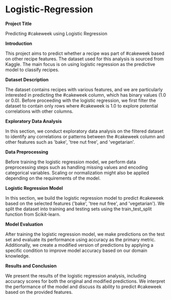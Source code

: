 # Logistic-Regression

**Project Title**

  Predicting #cakeweek using Logistic Regression

**Introduction**

  This project aims to predict whether a recipe was part of #cakeweek based on other recipe features. The dataset used for this analysis is sourced from Kaggle. The main focus is on using logistic regression as the predictive model to classify recipes.

**Dataset Description**
  
  The dataset contains recipes with various features, and we are particularly interested in predicting the #cakeweek column, which has binary values (1.0 or 0.0). Before proceeding with the logistic regression, we first filter the dataset to contain only rows where #cakeweek is 1.0 to explore potential correlations with other columns.

**Exploratory Data Analysis**

  In this section, we conduct exploratory data analysis on the filtered dataset to identify any correlations or patterns between the #cakeweek column and other features such as 'bake', 'tree nut free', and 'vegetarian'.

**Data Preprocessing**

  Before training the logistic regression model, we perform data preprocessing steps such as handling missing values and encoding categorical variables. Scaling or normalization might also be applied depending on the requirements of the model.

**Logistic Regression Model**

  In this section, we build the logistic regression model to predict #cakeweek based on the selected features ('bake', 'tree nut free', and 'vegetarian'). We split the dataset into training and testing sets using the train_test_split function from Scikit-learn.

**Model Evaluation**

  After training the logistic regression model, we make predictions on the test set and evaluate its performance using accuracy as the primary metric. Additionally, we create a modified version of predictions by applying a specific condition to improve model accuracy based on our domain knowledge.

**Results and Conclusion**

  We present the results of the logistic regression analysis, including accuracy scores for both the original and modified predictions. We interpret the performance of the model and discuss its ability to predict #cakeweek based on the provided features.

